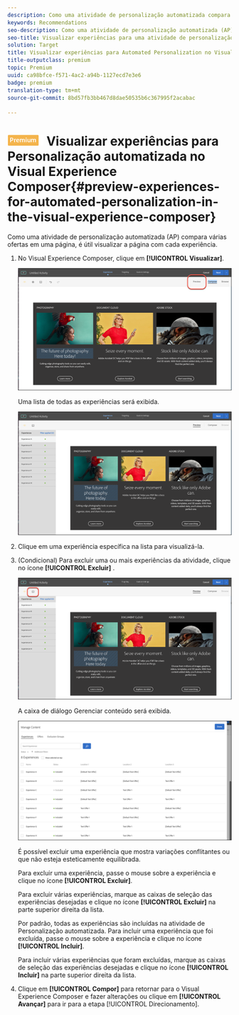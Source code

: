```yaml
---
description: Como uma atividade de personalização automatizada compara várias ofertas em uma página, é útil visualizar a página com cada experiência.
keywords: Recommendations
seo-description: Como uma atividade de personalização automatizada (AP) compara várias ofertas em uma página, é útil visualizar a página com cada experiência.
seo-title: Visualizar experiências para uma atividade de personalização automatizada (AP) no Adobe Target Visual Experience Composer
solution: Target
title: Visualizar experiências para Automated Personalization no Visual Experience Composer
title-outputclass: premium
topic: Premium
uuid: ca98bfce-f571-4ac2-a94b-1127ecd7e3e6
badge: premium
translation-type: tm+mt
source-git-commit: 8bd57fb3bb467d8dae50535b6c367995f2acabac

---
```



# ![PREMIUM](/help/assets/premium.png) Visualizar experiências para Personalização automatizada no Visual Experience Composer{#preview-experiences-for-automated-personalization-in-the-visual-experience-composer}

Como uma atividade de personalização automatizada (AP) compara várias ofertas em uma página, é útil visualizar a página com cada experiência.

1. No Visual Experience Composer, clique em **[!UICONTROL Visualizar]**.

   ![Ícone Visualizar](/help/c-activities/t-automated-personalization/assets/preview.png)

   Uma lista de todas as experiências será exibida.

   ![Visualizar experiências](/help/c-activities/t-automated-personalization/assets/ap_preview-new.png)

1. Clique em uma experiência específica na lista para visualizá-la.

1. (Condicional) Para excluir uma ou mais experiências da atividade, clique no ícone **[!UICONTROL Excluir]** .

   ![Ícone Excluir](/help/c-activities/t-automated-personalization/assets/ap_exclude-new.png)

   A caixa de diálogo Gerenciar conteúdo será exibida.

   ![Caixa de diálogo Gerenciar conteúdo](/help/c-activities/t-automated-personalization/assets/preview-exclude.png)

   É possível excluir uma experiência que mostra variações conflitantes ou que não esteja esteticamente equilibrada.

   Para excluir uma experiência, passe o mouse sobre a experiência e clique no ícone **[!UICONTROL Excluir]**.

   Para excluir várias experiências, marque as caixas de seleção das experiências desejadas e clique no ícone **[!UICONTROL Excluir]** na parte superior direita da lista.

   Por padrão, todas as experiências são incluídas na atividade de Personalização automatizada. Para incluir uma experiência que foi excluída, passe o mouse sobre a experiência e clique no ícone **[!UICONTROL Incluir]**.

   Para incluir várias experiências que foram excluídas, marque as caixas de seleção das experiências desejadas e clique no ícone **[!UICONTROL Incluir]** na parte superior direita da lista.

1. Clique em **[!UICONTROL Compor]** para retornar para o Visual Experience Composer e fazer alterações ou clique em **[!UICONTROL Avançar]** para ir para a etapa [!UICONTROL Direcionamento].
